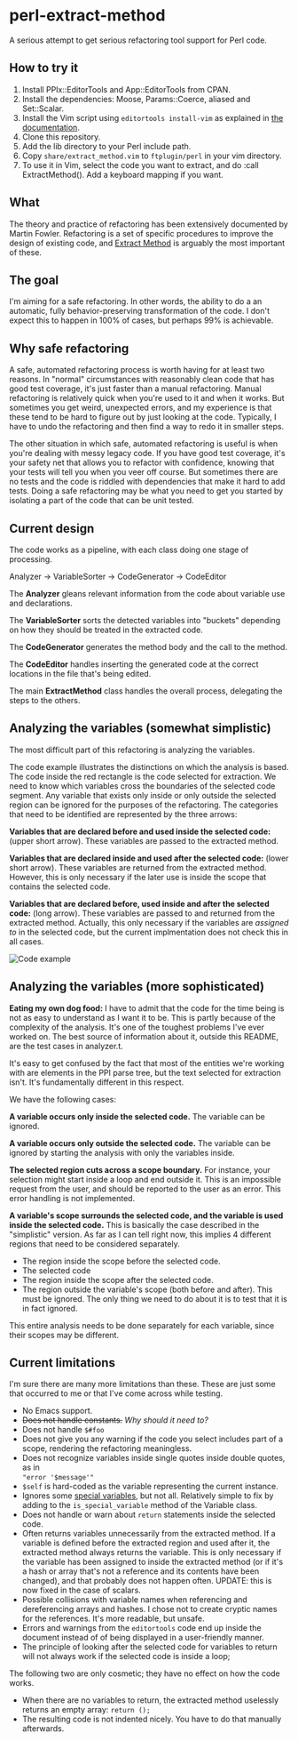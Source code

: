 perl-extract-method
===================

A serious attempt to get serious refactoring tool support for Perl code.

How to try it
-------------

1. Install PPIx::EditorTools and App::EditorTools from CPAN.
2. Install the dependencies: Moose, Params::Coerce, aliased and Set::Scalar.
3. Install the Vim script using `editortools install-vim` as explained in [the documentation](https://metacpan.org/module/App::EditorTools::Vim).
4. Clone this repository.
5. Add the lib directory to your Perl include path.
6. Copy `share/extract_method.vim` to `ftplugin/perl` in your vim directory.
7. To use it in Vim, select the code you want to extract, and do :call ExtractMethod(). Add a keyboard mapping if you want.

What
----

The theory and practice of refactoring has been extensively documented by
Martin Fowler. Refactoring is a set of specific procedures to improve the
design of existing code, and [Extract
Method](http://sourcemaking.com/refactoring/extract-method) is arguably the
most important of these.

The goal
--------

I'm aiming for a safe refactoring. In other words, the ability to do
a an automatic, fully behavior-preserving transformation of the code. 
I don't expect this to happen in 100% of cases, but perhaps 99% is achievable.

Why safe refactoring
--------------------

A safe, automated refactoring process is worth having for at least two reasons. In
"normal" circumstances with reasonably clean code that has good test coverage,
it's just faster than a manual refactoring. Manual refactoring is relatively
quick when you're used to it and when it works. But sometimes you get weird,
unexpected errors, and my experience is that these tend to be hard to figure
out by just looking at the code. Typically, I have to undo the refactoring and
then find a way to redo it in smaller steps.

The other situation in which safe, automated refactoring is useful is when
you're dealing with messy legacy code. If you have good test coverage, it's
your safety net that allows you to refactor with confidence, knowing that your tests will tell
you when you veer off course. But sometimes there are no tests and the code is
riddled with dependencies that make it hard to add tests. Doing a safe
refactoring may be what you need to get you started by isolating a part of the
code that can be unit tested.

Current design
--------------

The code works as a pipeline, with each class doing one stage of processing.

Analyzer -> VariableSorter -> CodeGenerator -> CodeEditor

The **Analyzer** gleans relevant information from the code about variable use and declarations.

The **VariableSorter** sorts the detected variables into "buckets" depending on how
they should be treated in the extracted code.

The **CodeGenerator** generates the method body and the call to the method.

The **CodeEditor** handles inserting the generated code at the correct
locations in the file that's being edited.

The main **ExtractMethod** class handles the overall process, delegating the
steps to the others.

Analyzing the variables (somewhat simplistic)
------------------------------------

The most difficult part of this refactoring is analyzing the variables.

The code example illustrates the distinctions on which the analysis is based.
The code inside the red rectangle is the code selected for extraction. We need
to know which variables cross the boundaries of the selected code segment. Any
variable that exists only inside or only outside the selected region can be
ignored for the purposes of the refactoring. The categories that need to be
identified are represented by the three arrows:

**Variables that are declared before and used inside the selected code:** (upper short
arrow). These variables are passed to the extracted method.

**Variables that are declared inside and used after the selected code:** (lower short
arrow). These variables are returned from the extracted method. However,
this is only necessary if the later use is inside the scope that contains the
selected code.

**Variables that are declared before, used inside and after the selected code:** (long
arrow). These variables are passed to and returned from the extracted method.
Actually, this only necessary if the variables are *assigned to* in the
selected code, but the current implmentation does not check this in all cases.

![Code example](https://www.evernote.com/shard/s212/sh/3653d26e-4a58-4e8a-ade1-a0a351d12fa2/4424fe85ebc6a8b672d4e3915b611ff6/deep/0/Screenshot%2027.05.13%2012:04.png)

Analyzing the variables (more sophisticated)
------------------------------------

**Eating my own dog food:** I have to admit that the code for the time being is
not as easy to understand as I want it to be. This is partly because of the
complexity of the analysis. It's one of the toughest problems I've ever worked
on. The best source of information about it, outside this README, are the test
cases in analyzer.t.

It's easy to get confused by the fact that most of the entities we're working
with are elements in the PPI parse tree, but the text selected for extraction
isn't. It's fundamentally different in this respect.

We have the following cases:

**A variable occurs only inside the selected code.** The variable can be
ignored.

**A variable occurs only outside the selected code.** The variable can be
ignored by starting the analysis with only the variables inside.

**The selected region cuts across a scope boundary.** For instance, your
selection might start inside a loop and end outside it. This is an impossible
request from the user, and should be reported to the user as an error. This
error handling is not implemented.

**A variable's scope surrounds the selected code, and the variable is used
inside the selected code.** This is basically the case described in the
"simplistic" version. As far as I can tell right now, this implies 4 different
regions that need to be considered separately.

* The region inside the scope before the selected code.
* The selected code
* The region inside the scope after the selected code.
* The region outside the variable's scope (both before and after). This must be
  ignored. The only thing we need to do about it is to test that it is in fact
  ignored.

This entire analysis needs to be done separately for each variable, since their
scopes may be different.

Current limitations
-------------------

I'm sure there are many more limitations than these. These are just some that occurred to
me or that I've come across while testing.

* No Emacs support.
* ~~Does not handle constants.~~ *Why should it need to?*
* Does not handle `$#foo`
* Does not give you any warning if the code you select includes part of
  a scope, rendering the refactoring meaningless.
* Does not recognize variables inside single quotes inside double quotes, as in  
  `"error '$message'"`
* `$self` is hard-coded as the variable representing the current instance.
* Ignores some [special variables](http://perldoc.perl.org/perlvar.html#SPECIAL-VARIABLES), 
  but not all. Relatively simple to fix by adding to the `is_special_variable` method of the
  Variable class.
* Does not handle or warn about `return` statements inside the selected code.
* Often returns variables unnecessarily from the extracted method. If
  a variable is defined before the extracted region and used after it, the
  extracted method always returns the variable. This is only necessary if the
  variable has been assigned to inside the extracted method (or if it's a hash
  or array that's not a reference and its contents have been changed), and that
  probably does not happen often. UPDATE: this is now fixed in the case of
  scalars.
* Possible collisions with variable names when referencing and dereferencing
  arrays and hashes. I chose not to create cryptic names for the references.
  It's more readable, but unsafe.
* Errors and warnings from the `editortools` code end up inside the document
  instead of of being displayed in a user-friendly manner. 
* The principle of looking after the selected code for variables to return
  will not always work if the selected code is inside a loop;

The following two are only cosmetic; they have no effect on how the code
works.

* When there are no variables to return, the extracted method uselessly returns
  an empty array: `return ();`
* The resulting code is not indented nicely. You have to do that manually
  afterwards.



